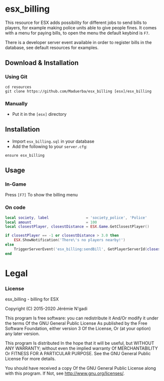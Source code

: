 # esx_billing

This resource for ESX adds possibility for different jobs to send bills to players, for example making police units able to give people fines. It comes with a menu for paying bills, to open the menu the default keybind is `F7`.

There is a developer server event available in order to register bills in the database, see default resources for examples.

## Download & Installation

### Using Git
```
cd resources
git clone https://github.com/Maduerba/esx_billing [esx]/esx_billing
```

### Manually
- Put it in the `[esx]` directory


## Installation
- Import `esx_billing.sql` in your database
- Add the following to your `server.cfg`:

```
ensure esx_billing
```

## Usage

### In-Game
Press `[F7]` To show the billing menu


### On code
```lua
local society, label				 = 'society_police', 'Police'
local amount                         = 100
local closestPlayer, closestDistance = ESX.Game.GetClosestPlayer()

if closestPlayer == -1 or closestDistance > 3.0 then
	ESX.ShowNotification('There\'s no players nearby!')
else
	TriggerServerEvent('esx_billing:sendBill', GetPlayerServerId(closestPlayer), society, label, amount)
end
```

# Legal
### License
esx_billing - billing for ESX

Copyright (C) 2015-2020 Jérémie N'gadi

This program Is free software: you can redistribute it And/Or modify it under the terms Of the GNU General Public License As published by the Free Software Foundation, either version 3 Of the License, Or (at your option) any later version.

This program Is distributed In the hope that it will be useful, but WITHOUT ANY WARRANTY; without even the implied warranty Of MERCHANTABILITY Or FITNESS FOR A PARTICULAR PURPOSE. See the GNU General Public License For more details.

You should have received a copy Of the GNU General Public License along with this program. If Not, see http://www.gnu.org/licenses/.